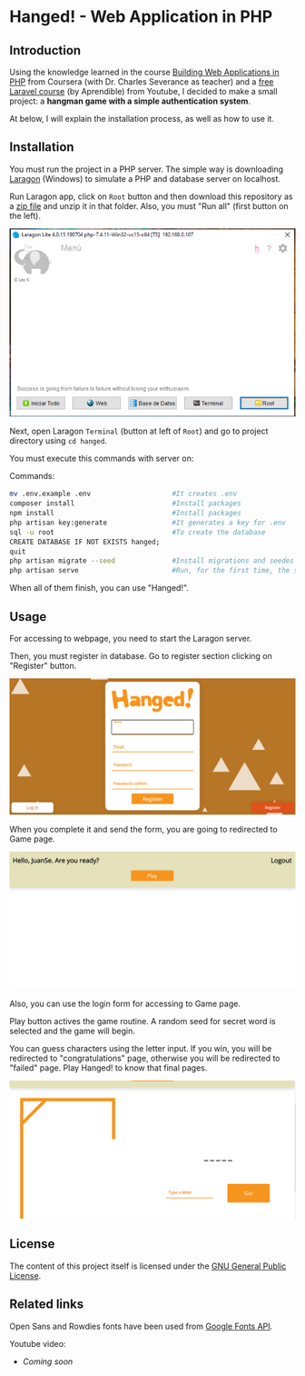 # Hanged! - Web Application in PHP

## Introduction

Using the knowledge learned in the course [Building Web Applications in PHP](https://www.coursera.org/learn/web-applications-php) from Coursera (with Dr. Charles Severance as teacher) and a [free Laravel course](https://bit.ly/3o6HKW2) (by Aprendible) from Youtube, I decided to make a small project: a **hangman game with a simple authentication system**.

At below, I will explain the installation process, as well as how to use it.

## Installation

You must run the project in a PHP server. The simple way is downloading [Laragon](https://laragon.org/) (Windows) to simulate a PHP and database server on localhost.

Run Laragon app, click on `Root` button and then download this repository as a [zip file](https://github.com/juansedo/hanged/archive/master.zip) and unzip it in that folder. Also, you must "Run all" (first button on the left).

![Laragon interface](/readme-img/laragon-1.png)

Next, open Laragon `Terminal` (button at left of `Root`) and go to project directory using `cd hanged`.

You must execute this commands with server on:

Commands:
```bash
mv .env.example .env                    #It creates .env
composer install                        #Install packages
npm install                             #Install packages
php artisan key:generate                #It generates a key for .env
sql -u root                             #To create the database
CREATE DATABASE IF NOT EXISTS hanged;
quit
php artisan migrate --seed              #Install migrations and seedes
php artisan serve                       #Run, for the first time, the server
```

When all of them finish, you can use "Hanged!".

## Usage

For accessing to webpage, you need to start the Laragon server.

 
Then, you must register in database. Go to register section clicking on "Register" button.

![Hanged Register Section](/readme-img/hanged-1.png)

When you complete it and send the form, you are going to redirected to Game page.

![Hanged Game Section](/readme-img/hanged-2.png)

Also, you can use the login form for accessing to Game page.

Play button actives the game routine. A random seed for secret word is selected and the game will begin.

You can guess characters using the letter input. If you win, you will be redirected to "congratulations" page, otherwise you will be redirected to "failed" page. Play Hanged! to know that final pages.

![Hanged Game Section with Input](/readme-img/hanged-3.png)


## License

The content of this project itself is licensed under the [GNU General Public License](https://www.gnu.org/licenses/gpl-3.0.html).

## Related links

Open Sans and Rowdies fonts have been used from [Google Fonts API](https://fonts.googleapis.com/css2?family=Open+Sans:wght@300;400&family=Rowdies:wght@300;400&display=swap).

Youtube video:
- *Coming soon*